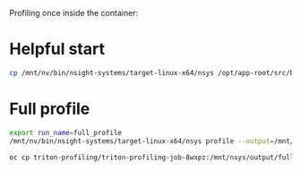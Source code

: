 Profiling once inside the container:

# Helpful start
```bash
cp /mnt/nv/bin/nsight-systems/target-linux-x64/nsys /opt/app-root/src/bin
```

# Full profile 

```bash
export run_name=full_profile
/mnt/nv/bin/nsight-systems/target-linux-x64/nsys profile --output=/mnt/nsys/output/full_profile --trace=cuda,osrt,cublas,cudnn python /opt/app-root/src/profile.py

oc cp triton-profiling/triton-profiling-job-8wxpz:/mnt/nsys/output/full_profile.nsys-rep full_profile.nsys-rep
```
